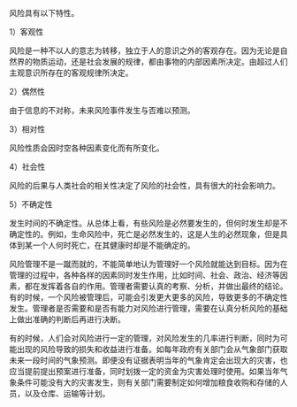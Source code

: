 
风险具有以下特性。

1）客观性

风险是一种不以人的意志为转移，独立于人的意识之外的客观存在。因为无论是自然界的物质运动，还是社会发展的规律，都由事物的内部因素所决定。由超过人们主观意识所存在的客观规律所决定。

2）偶然性

由于信息的不对称，未来风险事件发生与否难以预测。

3）相对性

风险性质会因时空各种因素变化而有所变化。

4）社会性

风险的后果与人类社会的相关性决定了风险的社会性，具有很大的社会影响力。

5）不确定性

发生时间的不确定性。从总体上看，有些风险是必然要发生的，但何时发生却是不确定性的。例如，生命风险中，死亡是必然发生的，这是人生的必然现象，但是具体到某一个人何时死亡，在其健康时却是不能确定的。

风险管理不是一蹴而就的，不能简单地认为管理好一个风险就能达到目标。因为在管理的过程中，各种各样的因素同时发生作用，比如时间、社会、政治、经济等因素，都在发挥着各自的作用。管理者需要认真的考察、分析，并做出最终的结论。有的时候，一个风险被管理后，可能会引发更大更多的风险，导致更多的不确定性发生。管理者是否需要和是否有能力对风险进行管理，需要在认真分析风险的基础上做出准确的判断后再进行决断。

有的时候，人们会对风险进行一定的管理，对风险发生的几率进行判断，同时为可能出现的风险导致的损失和收益进行准备。如每年政府有关部门会从气象部门获取未来一段时间的气象预测。即便没有证据表明当年的气象肯定会出现大的灾害，也应当提前提出预案进行准备，同时划拨一定的资金为灾害处理时使用。如果当年气象条件可能没有大的灾害发生，则有关部门需要制定如何增加粮食收购和存储的人员，以及仓库、运输等计划。
